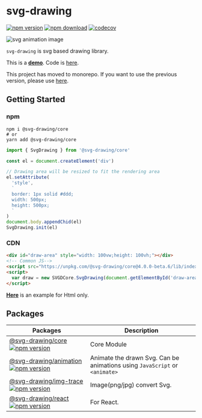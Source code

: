# svg-drawing

[![npm version](https://img.shields.io/npm/v/@svg-drawing/core/latest.svg)](https://www.npmjs.com/package/svg-drawing) [![npm download](https://img.shields.io/npm/dm/@svg-drawing/core.svg)](https://www.npmjs.com/package/svg-drawing) [![codecov](https://codecov.io/gh/kmkzt/svg-drawing/branch/master/graph/badge.svg)](https://codecov.io/gh/kmkzt/svg-drawing)

![svg animation image](./logo.svg)

`svg-drawing` is svg based drawing library.

This is a **[demo](https://kmkzt.github.io/svg-drawing/demo/drawing)**.
Code is [here](./examples/docs/pages/demo).

This project has moved to monorepo. If you want to use the previous version, please use [here](https://github.com/kmkzt/svg-drawing/tree/v3.0.0).

## Getting Started

### npm

```shell
npm i @svg-drawing/core
# or
yarn add @svg-drawing/core
```

```javascript
import { SvgDrawing } from '@svg-drawing/core'

const el = document.createElement('div')

// Drawing area will be resized to fit the rendering area
el.setAttribute(
  'style',
  `
  border: 1px solid #ddd;
  width: 500px;
  height: 500px;
  `
)
document.body.appendChid(el)
SvgDrawing.init(el)
```

### CDN

```html
<div id="draw-area" style="width: 100vw;height: 100vh;"></div>
<!-- Common JS-->
<script src="https://unpkg.com/@svg-drawing/core@4.0.0-beta.6/lib/index.umd.js"></script>
<script>
  var draw = new SVGDCore.SvgDrawing(document.getElementById('draw-area'))
</script>
```

**[Here](./examples/html)** is an example for Html only.

## Packages

| Packages                                                                                                                     | Description                                                                |
| ---------------------------------------------------------------------------------------------------------------------------- | -------------------------------------------------------------------------- |
| [@svg-drawing/core![npm version](https://img.shields.io/npm/v/@svg-drawing/core/latest.svg)](./packages/core)                | Core Module                                                                |
| [@svg-drawing/animation![npm version](https://img.shields.io/npm/v/@svg-drawing/animation/latest.svg)](./packages/animation) | Animate the drawn Svg. Can be animations using `JavaScript` or `<animate>` |
| [@svg-drawing/img-trace![npm version](https://img.shields.io/npm/v/@svg-drawing/img-trace/latest.svg)](./packages/img-trace) | Image(png/jpg) convert Svg.                                                |
| [@svg-drawing/react![npm version](https://img.shields.io/npm/v/@svg-drawing/react/latest.svg)](./packages/react)             | For React.                                                                 |
